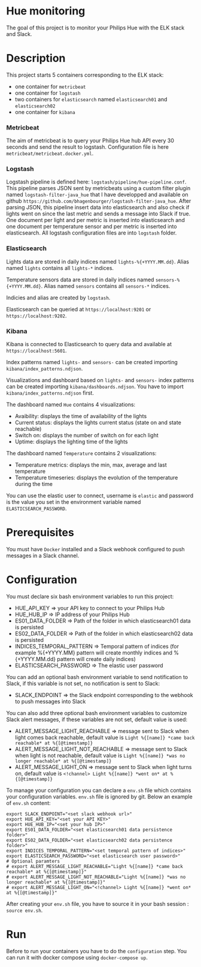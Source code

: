 # Hue monitoring
The goal of this project is to monitor your Philips Hue with the ELK stack and Slack.

# Description
This project starts 5 containers corresponding to the ELK stack:
- one container for `metricbeat`
- one container for `logstash` 
- two containers for `elasticsearch` named `elasticsearch01` and `elasticsearch02`
- one container for `kibana`

### Metricbeat
The aim of metricbeat is to query your Philips Hue hub API every 30 seconds and send the result to logstash.
Configuration file is here `metricbeat/metricbeat.docker.yml`.

### Logstash
Logstash pipeline is defined here: `logstash/pipeline/hue-pipeline.conf`. This pipeline parses JSON sent by metricbeats using a custom filter plugin named `logstash-filter-java_hue` that I have developped and available on github `https://github.com/bhagenbourger/logstash-filter-java_hue`. After parsing JSON, this pipeline insert data into elasticsearch and also check if lights went on since the last metric and sends a message into Slack if true. One document per light and per metric is inserted into elasticsearch and one document per temperature sensor and per metric is inserted into elasticsearch.
All logstash configuration files are into `logstash` folder.

### Elasticsearch
Lights data are stored in daily indices named `lights-%{+YYYY.MM.dd}`. Alias named `lights` contains all `lights-*` indices.

Temperature sensors data are stored in daily indices named `sensors-%{+YYYY.MM.dd}`. Alias named `sensors` contains all `sensors-*` indices.

Indicies and alias are created by `logstash`.

Elasticsearch can be queried at `https://localhost:9201` or `https://localhost:9202`.

### Kibana
Kibana is connected to Elasticsearch to query data and available at `https://localhost:5601`.

Index patterns named `lights-` and `sensors-` can be created importing `kibana/index_patterns.ndjson`.

Visualizations and dashboard based on `lights-` and `sensors-` index patterns can be created importing `kibana/dashboards.ndjson`. You have to import `kibana/index_patterns.ndjson` first. 

The dashboard named `Hue` contains 4 visualizations:

- Avaibility: displays the time of availability of the lights
- Current status: displays the lights current status (state on and state reachable)
- Switch on: displays the number of switch on for each light
- Uptime: displays the lighting time of the lights

The dashboard named `Temperature` contains 2 visualizations:

- Temperature metrics: displays the min, max, average and last temperature
- Temperature timeseries: displays the evolution of the temperature during the time

You can use the elastic user to connect, username is `elastic` and password is the value you set in the environment variable named `ELASTICSEARCH_PASSWORD`.  

# Prerequisites
You must have `Docker` installed and a Slack webhook configured to push messages in a Slack channel.

# Configuration
You must declare six bash environment variables to run this project:
- HUE_API_KEY => your API key to connect to your Philips Hub
- HUE_HUB_IP => IP address of your Philips Hub
- ES01_DATA_FOLDER => Path of the folder in which elasticsearch01 data is persisted
- ES02_DATA_FOLDER => Path of the folder in which elasticsearch02 data is persisted
- INDICES_TEMPORAL_PATTERN => Temporal pattern of indices (for example %{+YYYY.MM} pattern will create monthly indices and %{+YYYY.MM.dd} pattern will create daily indices)
- ELASTICSEARCH_PASSWORD => The elastic user password

You can add an optional bash environment variable to send notification to Slack, if this variable is not set, no notification is sent to Slack:
- SLACK_ENDPOINT => the Slack endpoint corresponding to the webhook to push messages into Slack

You can also add three optional bash environment variables to customize Slack alert messages, if these variables are not set, default value is used:
- ALERT_MESSAGE_LIGHT_REACHABLE => message sent to Slack when light comes back reachable, default value is `Light %{[name]} *came back reachable* at %{[@timestamp]}`
- ALERT_MESSAGE_LIGHT_NOT_REACHABLE => message sent to Slack when light is not reachable, default value is `Light %{[name]} *was no longer reachable* at %{[@timestamp]}`
- ALERT_MESSAGE_LIGHT_ON => message sent to Slack when light turns on, default value is `<!channel> Light %{[name]} *went on* at %{[@timestamp]}`

To manage your configuration you can declare a `env.sh` file which contains your configuration variables. `env.sh` file is ignored by git. 
Below an example of `env.sh` content:
```
export SLACK_ENDPOINT="<set slack webhook url>"
export HUE_API_KEY="<set your API KEY>"
export HUE_HUB_IP="<set your hub IP>"
export ES01_DATA_FOLDER="<set elasticsearch01 data persistence folder>"
export ES02_DATA_FOLDER="<set elasticsearch02 data persistence folder>"
export INDICES_TEMPORAL_PATTERN="<set temporal pattern of indices>"
export ELASTICSEARCH_PASSWORD="<set elasticsearch user password>"
# Optional paramters
# export ALERT_MESSAGE_LIGHT_REACHABLE="Light %{[name]} *came back reachable* at %{[@timestamp]}"
# export ALERT_MESSAGE_LIGHT_NOT_REACHABLE="Light %{[name]} *was no longer reachable* at %{[@timestamp]}"
# export ALERT_MESSAGE_LIGHT_ON="<!channel> Light %{[name]} *went on* at %{[@timestamp]}"
```

After creating your `env.sh` file, you have to source it in your bash session : `source env.sh`.

# Run
Before to run your containers you have to do the `configuration` step.
You can run it with docker compose using `docker-compose up`. 